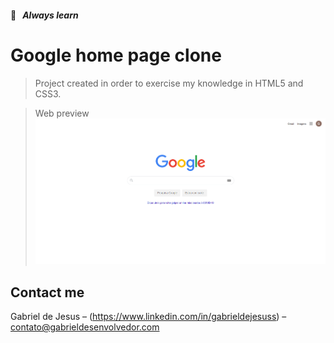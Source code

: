 #### 📒   _Always learn_

# Google home page clone
> Project created in order to exercise my knowledge in HTML5 and CSS3.

> Web preview
![](assets/web-preview.png)

## Contact me

Gabriel de Jesus – (https://www.linkedin.com/in/gabrieldejesuss) – contato@gabrieldesenvolvedor.com
